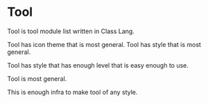 # Tool

Tool is tool module list written in Class Lang.

Tool has icon theme that is most general.
Tool has style that is most general.

Tool has style that has enough level that is easy enough to use.

Tool is most general.

This is enough infra to make tool of any style.